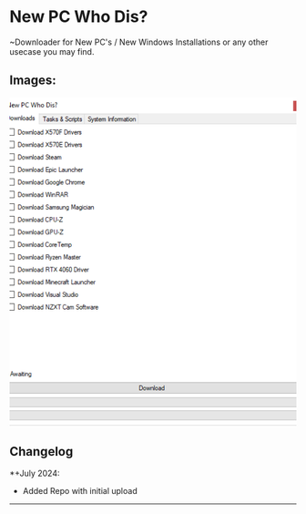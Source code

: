 # New PC Who Dis?

~Downloader for New PC's / New Windows Installations or any other usecase you may find.

## Images:
![Alt text](/NewPCWhoDis.gif?raw=true "Form Display Example")

## Changelog

*+July 2024:
 - Added Repo with initial upload
----------------------------------------------------------------
